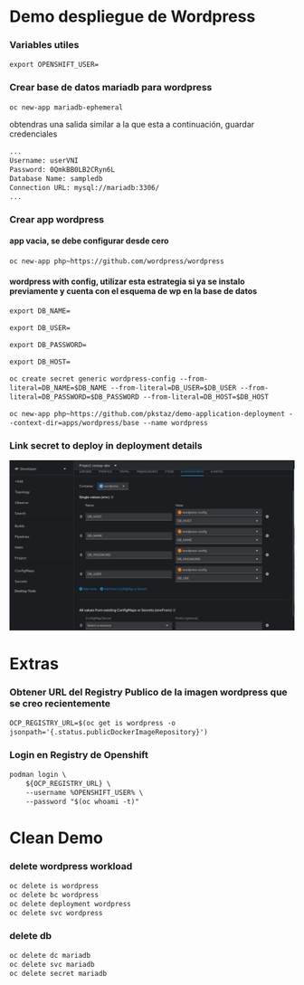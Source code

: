 # Demo despliegue de Wordpress

### Variables utiles 
```
export OPENSHIFT_USER=
```

### Crear base de datos mariadb para wordpress
```
oc new-app mariadb-ephemeral
```
obtendras una salida similar a la que esta a continuación, guardar credenciales
```
...
Username: userVNI
Password: 0QmkBB0LB2CRyn6L
Database Name: sampledb
Connection URL: mysql://mariadb:3306/
...
```

### Crear app wordpress
#### app vacia, se debe configurar desde cero

```
oc new-app php~https://github.com/wordpress/wordpress
```
#### wordpress with config, utilizar esta estrategia si ya se instalo previamente y cuenta con el esquema de wp en la base de datos

```
export DB_NAME=
```
```
export DB_USER=
```
```
export DB_PASSWORD=
```
```
export DB_HOST=
```
```
oc create secret generic wordpress-config --from-literal=DB_NAME=$DB_NAME --from-literal=DB_USER=$DB_USER --from-literal=DB_PASSWORD=$DB_PASSWORD --from-literal=DB_HOST=$DB_HOST
```
```
oc new-app php~https://github.com/pkstaz/demo-application-deployment --context-dir=apps/wordpress/base --name wordpress
```

### Link secret to deploy in deployment details

![Link secret to deploy in deployment details](resources/image.png)

# Extras

### Obtener URL del Registry Publico de la imagen wordpress que se creo recientemente
```
OCP_REGISTRY_URL=$(oc get is wordpress -o jsonpath='{.status.publicDockerImageRepository}') 
```

### Login en Registry de Openshift
```
podman login \
    ${OCP_REGISTRY_URL} \
    --username %OPENSHIFT_USER% \
    --password "$(oc whoami -t)" 
```


# Clean Demo
### delete wordpress workload
```
oc delete is wordpress
oc delete bc wordpress
oc delete deployment wordpress
oc delete svc wordpress
```

### delete db
```
oc delete dc mariadb
oc delete svc mariadb
oc delete secret mariadb
```
